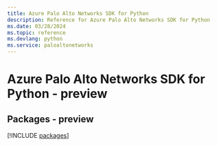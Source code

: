 ```yaml
---
title: Azure Palo Alto Networks SDK for Python
description: Reference for Azure Palo Alto Networks SDK for Python
ms.date: 03/28/2024
ms.topic: reference
ms.devlang: python
ms.service: paloaltonetworks
---
```

# Azure Palo Alto Networks SDK for Python - preview
## Packages - preview
[!INCLUDE [packages](palo-alto-networks-index.md)]